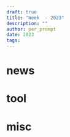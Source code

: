 ```yaml
---
draft: true
title: "Week  - 2023"
description: ""
author: per_prompt
date: 2023
tags:
---
```


# news


# tool


# misc
